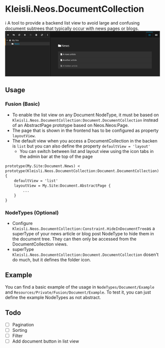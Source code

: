 # Kleisli.Neos.DocumentCollection
:information_source: A tool to provide a backend list view to avoid large and confusing document subtrees 
that typically occur with news pages or blogs.
![DocumentCollection](Resources/Public/Images/DocumentCollection.png)

## Usage
### Fusion (Basic)
* To enable the list view on any Document NodeType, it must be based on `Kleisli.Neos.DocumentCollection:Document.DocumentCollection` 
instead of an AbstractPage prototype based on Neos.Neos:Page. 
* The page that is shown in the frontend has to be configured
as property `layoutView`. 
* The default view when you access a DocumentCollection in the backen is `list` but you can also 
define the property `defaultView = 'layout'`
  * You can switch between list and layout view using the icon tabs in the admin bar at the top of the page 
```
prototype(My.Site:Document.News) < prototype(Kleisli.Neos.DocumentCollection:Document.DocumentCollection) {
    defaultView = 'list'
    layoutView = My.Site:Document.AbstractPage {
        ... 
    }
}
```

### NodeTypes (Optional)
- Configure `Kleisli.Neos.DocumentCollection:Constraint.HideInDocumentTree`as a superType of your news article or 
blog post NodeType to hide them in the document tree. They can then only be accessed from the DocumentCollection 
views.
- superType `Kleisli.Neos.DocumentCollection:Document.DocumentCollection`  dosen't do much, but it defines the folder icon.

## Example
You can find a basic example of the usage in `NodeTypes/Document/Example` and `Resources/Private/Fusion/Document/Example`.
To test it, you can just define the example NodeTypes as not abstract.

## Todo
- [ ] Pagination
- [ ] Sorting
- [ ] Filter
- [ ] Add document button in list view
